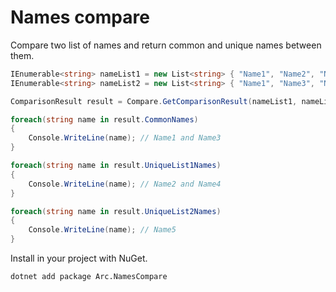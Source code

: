 # Names compare

Compare two list of names and return common and unique names between them.

```csharp
IEnumerable<string> nameList1 = new List<string> { "Name1", "Name2", "Name3", "Name4" };
IEnumerable<string> nameList2 = new List<string> { "Name1", "Name3", "Name5" };

ComparisonResult result = Compare.GetComparisonResult(nameList1, nameList2);

foreach(string name in result.CommonNames)
{
    Console.WriteLine(name); // Name1 and Name3
}

foreach(string name in result.UniqueList1Names)
{
    Console.WriteLine(name); // Name2 and Name4
}

foreach(string name in result.UniqueList2Names)
{
    Console.WriteLine(name); // Name5
}
```

Install in your project with NuGet.

```
dotnet add package Arc.NamesCompare
```